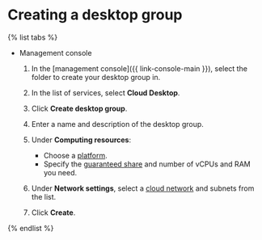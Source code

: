 # Creating a desktop group

{% list tabs %}

- Management console

  1. In the [management console]({{ link-console-main }}), select the folder to create your desktop group in.

  1. In the list of services, select **Cloud Desktop**.

  1. Click **Create desktop group**.

  1. Enter a name and description of the desktop group.

  1. Under **Computing resources**:

      * Choose a [platform](../../../compute/concepts/vm-platforms.md).
      * Specify the [guaranteed share](../../../compute/concepts/performance-levels.md) and number of vCPUs and RAM you need.

  1. Under **Network settings**, select a [cloud network](../../../vpc/concepts/network.md) and subnets from the list.

  1. Click **Create**.

{% endlist %}
